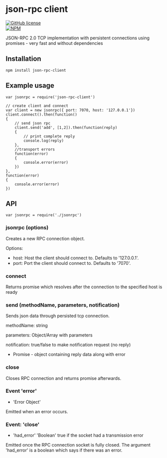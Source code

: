 json-rpc client
===============

[![GitHub license](https://img.shields.io/github/license/mashape/apistatus.svg)](https://github.com/pkoretic/json-rpc-client/blob/master/LICENSE)  
[![NPM](https://nodei.co/npm/json-rpc-client.png?downloads=true&downloadRank=true&stars=true)](https://nodei.co/npm/json-rpc-client/)

JSON-RPC 2.0 TCP implementation with persistent connections using promises - very fast and without dependencies

## Installation

    npm install json-rpc-client

## Example usage
    var jsonrpc = require('json-rpc-client')

    // create client and connect
    var client = new jsonrpc({ port: 7070, host: '127.0.0.1'})
    client.connect().then(function()
    {
        // send json rpc
        client.send('add', [1,2]).then(function(reply)
        {
            // print complete reply
            console.log(reply)
        },
        //transport errors
        function(error)
        {
            console.error(error)
        })
    },
    function(error)
    {
        console.error(error)
    })

## API

    var jsonrpc = require('./jsonrpc')

### jsonrpc (options)

Creates a new RPC connection object.

Options:

* host: Host the client should connect to. Defaults to '127.0.0.1'.
* port: Port the client should connect to. Defaults to '7070'.

### connect
Returns promise which resolves after the connection to the specified host is ready

### send (methodName, parameters, notification)

Sends json data through persisted tcp connection.

methodName: string

parameters: Object/Array with parameters

notification: true/false to make notification request (no reply)

* Promise - object containing reply data along with error

### close

Closes RPC connection and returns promise afterwards.

### Event 'error'
* 'Error Object'

Emitted when an error occurs.

### Event: 'close'
* 'had_error' 'Boolean' true if the socket had a transmission error

Emitted once the RPC connection socket is fully closed. The argument
'had_error' is a boolean which says if there was an error.
